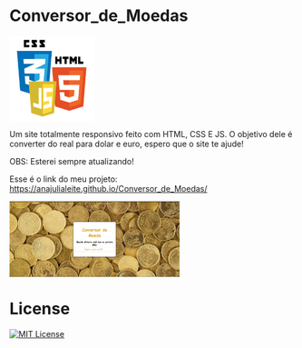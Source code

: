 # Conversor_de_Moedas

<img src="imagem/html-css-js.png" alt="Logo" align="center" width="150">

Um site totalmente responsivo feito com HTML, CSS E JS. O objetivo dele é converter do real para dolar e euro, espero que o site te ajude!

OBS: Esterei sempre atualizando!

Esse é o link do meu projeto: https://anajulialeite.github.io/Conversor_de_Moedas/

<img src="imagem/moedas" alt="moeda" align="center" width="300">

# License

[![MIT License](https://img.shields.io/badge/License-MIT-green.svg)](./LICENSE)
